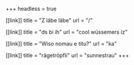 +++
headless = true

[[link]]
title = "Z läbe läbe"
url = "/"

[[link]]
title = "ds bi ih"
url = "cool wüssemers iz"

[[link]]
title = "Wiso nomau e titu?"
url = "ka"

[[link]]
title = "rägetröpfli"
url = "sunnestrau"
+++
